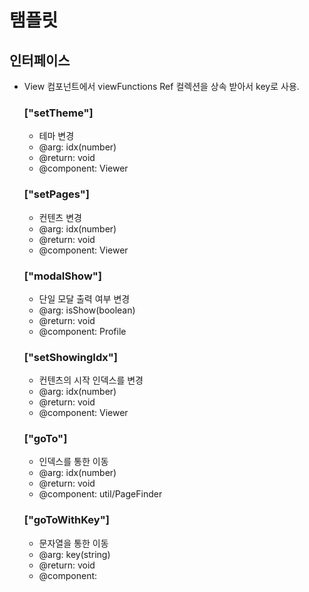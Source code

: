 # 탬플릿 

## 인터페이스
- View 컴포넌트에서 viewFunctions Ref 컬렉션을 상속 받아서 key로 사용.

  ### ["setTheme"] 
  - 테마 변경
  - @arg: idx(number)
  - @return: void
  - @component: Viewer
  
  ### ["setPages"] 
  - 컨텐츠 변경
  - @arg: idx(number)
  - @return: void
  - @component: Viewer
  
  ### ["modalShow"] 
  - 단일 모달 출력 여부 변경
  - @arg: isShow(boolean)
  - @return: void
  - @component: Profile
  
  ### ["setShowingIdx"] 
  - 컨텐츠의 시작 인덱스를 변경
  - @arg: idx(number)
  - @return: void
  - @component: Viewer

  ### ["goTo"] 
  - 인덱스를 통한 이동
  - @arg: idx(number)
  - @return: void
  - @component: util/PageFinder
    
  ### ["goToWithKey"] 
  - 문자열을 통한 이동
  - @arg: key(string)
  - @return: void
  - @component: 
